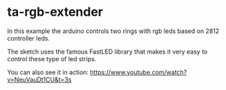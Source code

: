 # ta-rgb-extender

In this example the arduino controls two rings with rgb leds based on 2812 controller leds.

The sketch uses the famous FastLED library that makes it very easy to control these type of led strips.

You can also see it in action: https://www.youtube.com/watch?v=NeuVauDt1CU&t=3s
